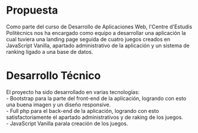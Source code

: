 <h1>Propuesta</h1>
<p>
  Como parte del curso de Desarrollo de Aplicaciones Web, l'Centre d'Estudis Politècnics nos ha encargado como equipo a desarrollar una aplicación la cual tuviera una landing page seguida
   de cuatro juegos creados en JavaScript Vanilla, apartado administrativo de la aplicación y un sistema de ranking ligado a una base de datos.
</p>

<h1>Desarrollo Técnico</h1>
<p>
  El proyecto ha sido desarrollado en varias tecnologías:</br>
  - Bootstrap para la parte del front-end de la aplicación, logrando con esto una buena imagen y un diseño responsive.</br>
  - Full php para el back-end de la aplicación, logrando con esto satisfactoriamente el apartado administrativos y de raking de los juegos.</br>
  - JavaScript Vanilla parala creación de los juegos.
</p>
